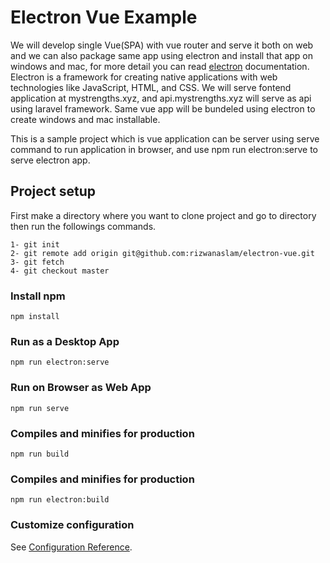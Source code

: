 # Electron Vue Example

We will develop single Vue(SPA) with vue router and serve it both on web and we can also package same app using electron and install that app on windows and mac, for more detail you can read [electron](https://electronjs.org/) documentation. Electron is a framework for creating native applications with web technologies like JavaScript, HTML, and CSS. We will serve fontend application at mystrengths.xyz, and api.mystrengths.xyz will serve as api using laravel framework. Same vue app will be bundeled using electron to create windows and mac installable. 

This is a sample project which is vue application can be server using serve command to run application in browser, and use npm run electron:serve to serve electron app.

## Project setup
First make a directory where you want to clone project and go to directory then run the followings commands.
```
1- git init
2- git remote add origin git@github.com:rizwanaslam/electron-vue.git
3- git fetch
4- git checkout master
```

### Install npm
```
npm install
```

### Run as a Desktop App
```
npm run electron:serve
```

### Run on Browser as Web App
```
npm run serve
```

### Compiles and minifies for production
```
npm run build
```

### Compiles and minifies for production
```
npm run electron:build
```

### Customize configuration
See [Configuration Reference](https://cli.vuejs.org/config/).
